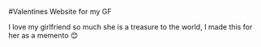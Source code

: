 #Valentines Website for my GF

I love my girlfriend so much she is a treasure to the world, I made this for her as a memento 😊
